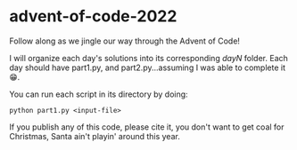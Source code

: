 # advent-of-code-2022
Follow along as we jingle our way through the Advent of Code!

I will organize each day's solutions into its corresponding *dayN* folder. Each
day should have part1.py, and part2.py...assuming I was able to complete it
:grin:.

You can run each script in its directory by doing:
```
python part1.py <input-file>
```

If you publish any of this code, please cite it, you don't want to get coal for
Christmas, Santa ain't playin' around this year.
